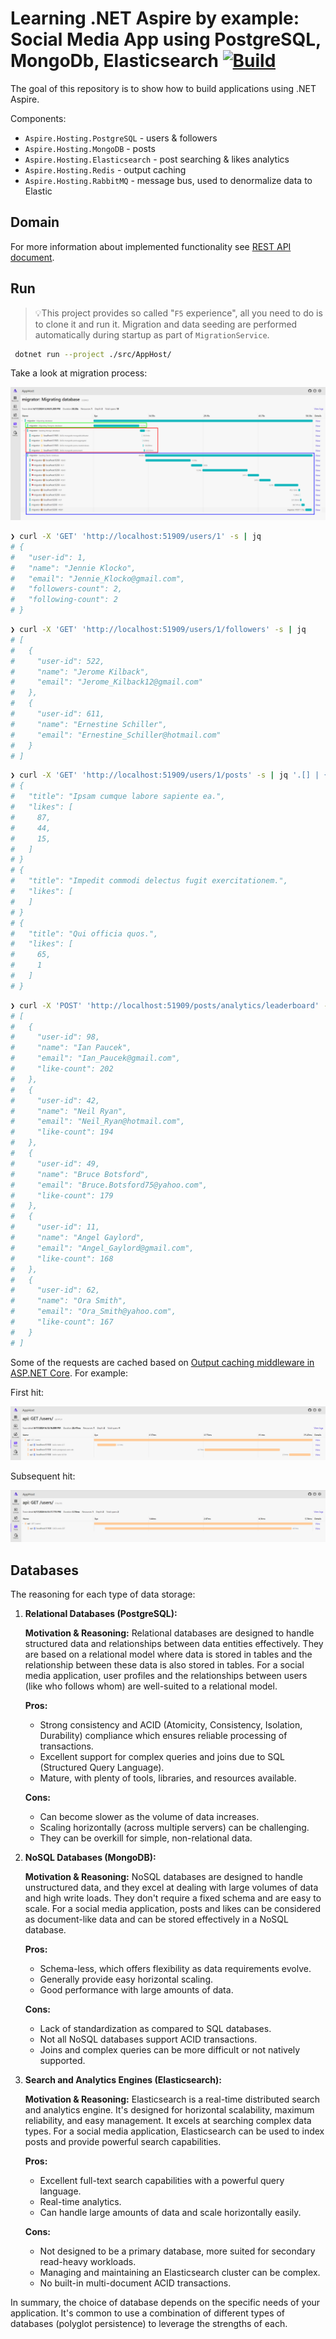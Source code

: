 # Learning .NET Aspire by example: Social Media App using PostgreSQL, MongoDb, Elasticsearch [![Build](https://github.com/NikiforovAll/social-media-app-aspire/actions/workflows/ci.yml/badge.svg)](https://github.com/NikiforovAll/social-media-app-aspire/actions/workflows/ci.yml)

The goal of this repository is to show how to build applications using .NET Aspire.

Components:

* `Aspire.Hosting.PostgreSQL` - users & followers
* `Aspire.Hosting.MongoDB` - posts
* `Aspire.Hosting.Elasticsearch` - post searching & likes analytics
* `Aspire.Hosting.Redis` - output caching
* `Aspire.Hosting.RabbitMQ` - message bus, used to denormalize data to Elastic

## Domain

For more information about implemented functionality see [REST API document](./docs/domain.md).

## Run

> 💡This project provides so called "`F5` experience", all you need to do is to clone it and run it. Migration and data seeding are performed automatically during startup as part of `MigrationService`.

```bash
 dotnet run --project ./src/AppHost/
```

Take a look at migration process:

![alt](./assets/migration-trace.png)

```bash
❯ curl -X 'GET' 'http://localhost:51909/users/1' -s | jq
# {
#   "user-id": 1,
#   "name": "Jennie Klocko",
#   "email": "Jennie_Klocko@gmail.com",
#   "followers-count": 2,
#   "following-count": 2
# }
```

```bash
❯ curl -X 'GET' 'http://localhost:51909/users/1/followers' -s | jq
# [
#   {
#     "user-id": 522,
#     "name": "Jerome Kilback",
#     "email": "Jerome_Kilback12@gmail.com"
#   },
#   {
#     "user-id": 611,
#     "name": "Ernestine Schiller",
#     "email": "Ernestine_Schiller@hotmail.com"
#   }
# ]
```

```bash
❯ curl -X 'GET' 'http://localhost:51909/users/1/posts' -s | jq '.[] | {title, likes}'
# {
#   "title": "Ipsam cumque labore sapiente ea.",
#   "likes": [
#     87,
#     44,
#     15,
#   ]
# }
# {
#   "title": "Impedit commodi delectus fugit exercitationem.",
#   "likes": [
#   ]
# }
# {
#   "title": "Qui officia quos.",
#   "likes": [
#     65,
#     1
#   ]
# }
```

```bash
❯ curl -X 'POST' 'http://localhost:51909/posts/analytics/leaderboard' -s | jq
# [
#   {
#     "user-id": 98,
#     "name": "Ian Paucek",
#     "email": "Ian_Paucek@gmail.com",
#     "like-count": 202
#   },
#   {
#     "user-id": 42,
#     "name": "Neil Ryan",
#     "email": "Neil_Ryan@hotmail.com",
#     "like-count": 194
#   },
#   {
#     "user-id": 49,
#     "name": "Bruce Botsford",
#     "email": "Bruce.Botsford75@yahoo.com",
#     "like-count": 179
#   },
#   {
#     "user-id": 11,
#     "name": "Angel Gaylord",
#     "email": "Angel_Gaylord@gmail.com",
#     "like-count": 168
#   },
#   {
#     "user-id": 62,
#     "name": "Ora Smith",
#     "email": "Ora_Smith@yahoo.com",
#     "like-count": 167
#   }
# ]
```

Some of the requests are cached based on [Output caching middleware in ASP.NET Core](https://learn.microsoft.com/en-us/aspnet/core/performance/caching/output). For example:

First hit:

![alt](./assets/get-users.png)

Subsequent hit:

![alt](./assets/get-users-cached.png)

## Databases

The reasoning for each type of data storage:

1. **Relational Databases (PostgreSQL):**

   **Motivation & Reasoning:** Relational databases are designed to handle structured data and relationships between data entities effectively. They are based on a relational model where data is stored in tables and the relationship between these data is also stored in tables. For a social media application, user profiles and the relationships between users (like who follows whom) are well-suited to a relational model.

   **Pros:**
   - Strong consistency and ACID (Atomicity, Consistency, Isolation, Durability) compliance which ensures reliable processing of transactions.
   - Excellent support for complex queries and joins due to SQL (Structured Query Language).
   - Mature, with plenty of tools, libraries, and resources available.

   **Cons:**
    - Can become slower as the volume of data increases.
    - Scaling horizontally (across multiple servers) can be challenging.
    - They can be overkill for simple, non-relational data.

2. **NoSQL Databases (MongoDB):**

   **Motivation & Reasoning:** NoSQL databases are designed to handle unstructured data, and they excel at dealing with large volumes of data and high write loads. They don't require a fixed schema and are easy to scale. For a social media application, posts and likes can be considered as document-like data and can be stored effectively in a NoSQL database.

   **Pros:**
   - Schema-less, which offers flexibility as data requirements evolve.
   - Generally provide easy horizontal scaling.
   - Good performance with large amounts of data.

   **Cons:**
   - Lack of standardization as compared to SQL databases.
   - Not all NoSQL databases support ACID transactions.
   - Joins and complex queries can be more difficult or not natively supported.

3. **Search and Analytics Engines (Elasticsearch):**

   **Motivation & Reasoning:** Elasticsearch is a real-time distributed search and analytics engine. It's designed for horizontal scalability, maximum reliability, and easy management. It excels at searching complex data types. For a social media application, Elasticsearch can be used to index posts and provide powerful search capabilities.

   **Pros:**
   - Excellent full-text search capabilities with a powerful query language.
   - Real-time analytics.
   - Can handle large amounts of data and scale horizontally easily.

   **Cons:**
   - Not designed to be a primary database, more suited for secondary read-heavy workloads.
   - Managing and maintaining an Elasticsearch cluster can be complex.
   - No built-in multi-document ACID transactions.

In summary, the choice of database depends on the specific needs of your application. It's common to use a combination of different types of databases (polyglot persistence) to leverage the strengths of each.
